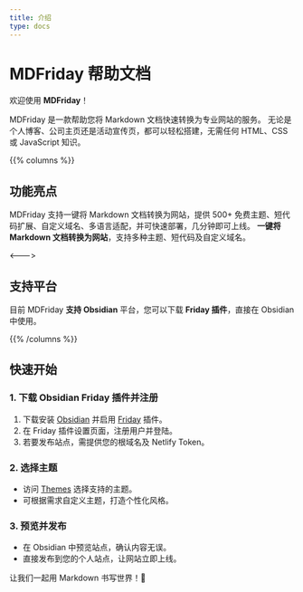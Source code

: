```yaml
---
title: 介绍
type: docs
---
```


# MDFriday 帮助文档

欢迎使用 **MDFriday**！

MDFriday 是一款帮助您将 Markdown 文档快速转换为专业网站的服务。
无论是个人博客、公司主页还是活动宣传页，都可以轻松搭建，无需任何 HTML、CSS 或 JavaScript 知识。

{{% columns %}}
## 功能亮点

MDFriday 支持一键将 Markdown 文档转换为网站，提供 500+ 免费主题、短代码扩展、自定义域名、多语言适配，并可快速部署，几分钟即可上线。
**一键将 Markdown 文档转换为网站**，支持多种主题、短代码及自定义域名。

<--->

## 支持平台

目前 MDFriday **支持 Obsidian** 平台，您可以下载 **Friday 插件**，直接在 Obsidian 中使用。

{{% /columns %}}

## 快速开始

### 1. 下载 Obsidian Friday 插件并注册
1. 下载安装 [Obsidian](https://obsidian.md) 并启用 [Friday](https://obsidian.md/plugins?id=mdfriday) 插件。
2. 在 Friday 插件设置页面，注册用户并登陆。
3. 若要发布站点，需提供您的根域名及 Netlify Token。

### 2. 选择主题
- 访问 [Themes](https://help.mdfriday.com/book/themes/) 选择支持的主题。
- 可根据需求自定义主题，打造个性化风格。

### 3. 预览并发布
- 在 Obsidian 中预览站点，确认内容无误。
- 直接发布到您的个人站点，让网站立即上线。

让我们一起用 Markdown 书写世界！🚀
